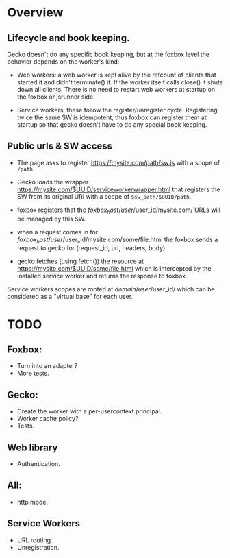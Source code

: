 # Overview

## Lifecycle and book keeping.
Gecko doesn't do any specific book keeping, but at the foxbox level the behavior depends on the worker's kind:

- Web workers: a web worker is kept alive by the refcount of clients that started it and didn't terminate() it. If the worker itself calls close() it shuts down all clients. There is no need to restart web workers at startup on the foxbox or jsrunner side.

- Service workers: these follow the register/unregister cycle. Registering twice the same SW is idempotent, thus foxbox can register them at startup so that gecko doesn't have to do any special book keeping.

## Public urls & SW access

- The page asks to register https://mysite.com/path/sw.js with a scope of `/path`
- Gecko loads the wrapper https://mysite.com/$UUID/serviceworkerwrapper.html that registers the SW from its original URI with a scope of `$sw_path/$UUID/path`.
- foxbox registers that the $foxbox_host/user/$user_id/mysite.com/ URLs will be managed by this SW.

- when a request comes in for $foxbox_host/user/$user_id/mysite.com/some/file.html the foxbox sends a request to gecko for (request_id, url, headers, body)
- gecko fetches (using fetch()) the resource at https://mysite.com/$UUID/some/file.html which is intercepted by the installed service worker and returns the response to foxbox.

Service workers scopes are rooted at $domain/user/$user_id/ which can be considered as a "virtual base" for each user.

# TODO

## Foxbox:
- Turn into an adapter?
- More tests.

## Gecko:
- Create the worker with a per-usercontext principal.
- Worker cache policy?
- Tests.

## Web library
- Authentication.

## All:
- http mode.

## Service Workers
- URL routing.
- Unregistration.
